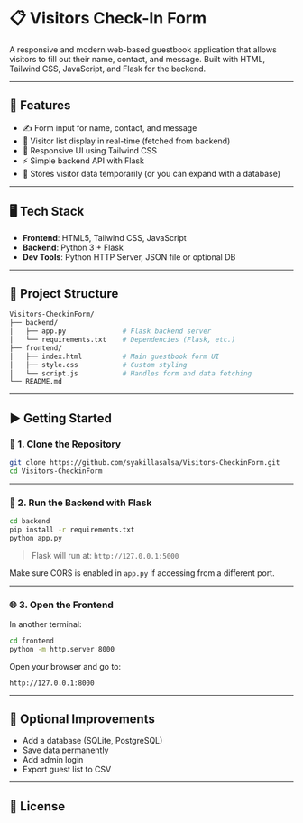 
# 📋 Visitors Check-In Form

A responsive and modern web-based guestbook application that allows visitors to fill out their name, contact, and message. Built with HTML, Tailwind CSS, JavaScript, and Flask for the backend.

---

## 🚀 Features

- ✍️ Form input for name, contact, and message
- 📜 Visitor list display in real-time (fetched from backend)
- 🎨 Responsive UI using Tailwind CSS
- ⚡ Simple backend API with Flask
- 💾 Stores visitor data temporarily (or you can expand with a database)

---

## 🖥️ Tech Stack

- **Frontend**: HTML5, Tailwind CSS, JavaScript
- **Backend**: Python 3 + Flask
- **Dev Tools**: Python HTTP Server, JSON file or optional DB

---

## 📂 Project Structure

```bash
Visitors-CheckinForm/
├── backend/
│   ├── app.py              # Flask backend server
│   └── requirements.txt    # Dependencies (Flask, etc.)
├── frontend/
│   ├── index.html          # Main guestbook form UI
│   ├── style.css           # Custom styling
│   └── script.js           # Handles form and data fetching
└── README.md
````

---

## ▶️ Getting Started

### 🔧 1. Clone the Repository

```bash
git clone https://github.com/syakillasalsa/Visitors-CheckinForm.git
cd Visitors-CheckinForm
```

---

### 🐍 2. Run the Backend with Flask

```bash
cd backend
pip install -r requirements.txt
python app.py
```

> Flask will run at: `http://127.0.0.1:5000`

Make sure CORS is enabled in `app.py` if accessing from a different port.

---

### 🌐 3. Open the Frontend

In another terminal:

```bash
cd frontend
python -m http.server 8000
```

Open your browser and go to:

```
http://127.0.0.1:8000
```

---

## 🧪 Optional Improvements

* Add a database (SQLite, PostgreSQL)
* Save data permanently
* Add admin login
* Export guest list to CSV

---

## 📄 License



```


